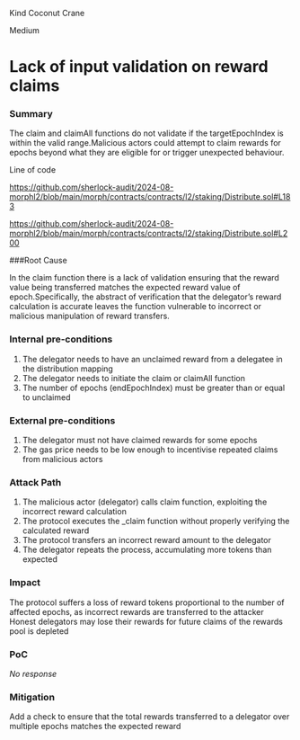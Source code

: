 Kind Coconut Crane

Medium

# Lack of input validation on reward claims

### Summary

The claim and claimAll functions do not validate if the targetEpochIndex is within the valid range.Malicious actors could attempt to claim rewards for epochs beyond what they are eligible for or trigger unexpected behaviour.

Line of code

https://github.com/sherlock-audit/2024-08-morphl2/blob/main/morph/contracts/contracts/l2/staking/Distribute.sol#L183

https://github.com/sherlock-audit/2024-08-morphl2/blob/main/morph/contracts/contracts/l2/staking/Distribute.sol#L200

###Root Cause

In the claim function there is a lack of validation ensuring that the reward value being transferred matches the expected reward value of epoch.Specifically, the abstract of verification that the delegator’s reward calculation is accurate leaves the function vulnerable to incorrect or malicious manipulation of reward transfers.

### Internal pre-conditions

1. The delegator needs to have an unclaimed reward from a delegatee in the distribution mapping 
2. The delegator needs to initiate the claim or claimAll function
3. The number of epochs (endEpochIndex) must be greater than or equal to unclaimed 

### External pre-conditions

1. The delegator must not have claimed rewards for some epochs
2. The gas price needs to be low enough to incentivise repeated claims from malicious actors 

### Attack Path

1. The malicious actor (delegator) calls claim function, exploiting the incorrect reward calculation
2. The protocol executes the _claim function without properly verifying the calculated reward
3. The protocol transfers an incorrect reward amount to the delegator 
4. The delegator repeats the process, accumulating more tokens than expected 

### Impact

The protocol suffers a loss of reward tokens proportional to the number of affected epochs, as incorrect rewards are transferred to the attacker 
Honest delegators may lose their rewards for future claims of the rewards pool is depleted 

### PoC

_No response_

### Mitigation

Add a check to ensure that the total rewards transferred to a delegator over multiple epochs matches the expected reward 